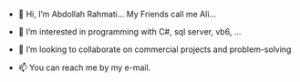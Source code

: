 - 👋 Hi, I’m Abdollah Rahmati... My Friends call me Ali...
- 👀 I’m interested in programming with C#, sql server, vb6, ...

- 💞️ I’m looking to collaborate on commercial projects and problem-solving
- 📫 You can reach me by my e-mail.

<!---
ar3003/ar3003 is a ✨ special ✨ repository because its `README.md` (this file) appears on your GitHub profile.
You can click the Preview link to take a look at your changes.
--->
